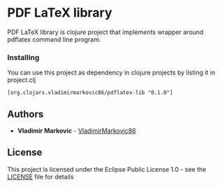 # PDF LaTeX library

PDF LaTeX library is clojure project that implements wrapper around pdflatex command line program.

### Installing

You can use this project as dependency in clojure projects by listing it in project.clj

```
[org.clojars.vladimirmarkovic86/pdflatex-lib "0.1.0"]
```

## Authors

* **Vladimir Markovic** - [VladimirMarkovic86](https://github.com/VladimirMarkovic86)

## License

This project is licensed under the Eclipse Public License 1.0 - see the [LICENSE](LICENSE) file for details

